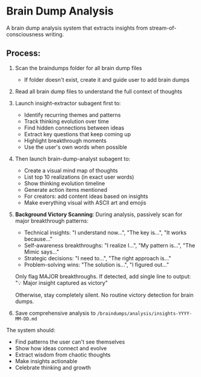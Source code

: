 # Brain Dump Analysis

A brain dump analysis system that extracts insights from stream-of-consciousness writing.

## Process:

1. Scan the braindumps folder for all brain dump files
   - If folder doesn't exist, create it and guide user to add brain dumps

2. Read all brain dump files to understand the full context of thoughts

3. Launch insight-extractor subagent first to:
   - Identify recurring themes and patterns
   - Track thinking evolution over time
   - Find hidden connections between ideas
   - Extract key questions that keep coming up
   - Highlight breakthrough moments
   - Use the user's own words when possible

4. Then launch brain-dump-analyst subagent to:
   - Create a visual mind map of thoughts
   - List top 10 realizations (in exact user words)
   - Show thinking evolution timeline
   - Generate action items mentioned
   - For creators: add content ideas based on insights
   - Make everything visual with ASCII art and emojis

5. **Background Victory Scanning**:
   During analysis, passively scan for major breakthrough patterns:
   - Technical insights: "I understand now...", "The key is...", "It works because..."
   - Self-awareness breakthroughs: "I realize I...", "My pattern is...", "The Mimic says..."
   - Strategic decisions: "I need to...", "The right approach is..."
   - Problem-solving wins: "The solution is...", "I figured out..."
   
   Only flag MAJOR breakthroughs. If detected, add single line to output:
   "💡 Major insight captured as victory"
   
   Otherwise, stay completely silent. No routine victory detection for brain dumps.

6. Save comprehensive analysis to `/braindumps/analysis/insights-YYYY-MM-DD.md`

The system should:
- Find patterns the user can't see themselves
- Show how ideas connect and evolve
- Extract wisdom from chaotic thoughts
- Make insights actionable
- Celebrate thinking and growth